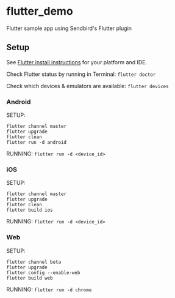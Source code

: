 # flutter_demo

Flutter sample app using Sendbird's Flutter plugin

## Setup
See [Flutter install instructions](https://flutter.dev/docs/get-started/install) for your platform and IDE.

Check Flutter status by running in Terminal: `flutter doctor`

Check which devices & emulators are available: `flutter devices`

### Android

SETUP:
```
flutter channel master
flutter upgrade
flutter clean
flutter run -d android
```
RUNNING: `flutter run -d <device_id>`

### iOS

SETUP:
```
flutter channel master
flutter upgrade
flutter clean
flutter build ios
```
RUNNING: `flutter run -d <device_id>`

### Web

SETUP:
```
flutter channel beta
flutter upgrade
flutter config --enable-web
flutter build web
```
RUNNING: `flutter run -d chrome`